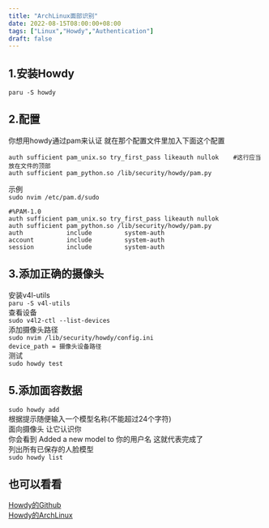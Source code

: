 ```yaml
---
title: "ArchLinux面部识别"
date: 2022-08-15T08:00:00+08:00
tags: ["Linux","Howdy","Authentication"]
draft: false
---
```


## 1.安装Howdy

`paru -S howdy`

## 2.配置

你想用howdy通过pam来认证 就在那个配置文件里加入下面这个配置

```
auth sufficient pam_unix.so try_first_pass likeauth nullok    #这行应当放在文件的顶部
auth sufficient pam_python.so /lib/security/howdy/pam.py
```

示例  
`sudo nvim /etc/pam.d/sudo`

```
#%PAM-1.0
auth sufficient pam_unix.so try_first_pass likeauth nullok
auth sufficient pam_python.so /lib/security/howdy/pam.py
auth            include         system-auth
account         include         system-auth
session         include         system-auth
```

## 3.添加正确的摄像头

安装v4l-utils  
`paru -S v4l-utils`  
查看设备  
`sudo v4l2-ctl --list-devices`  
添加摄像头路径  
`sudo nvim /lib/security/howdy/config.ini`  
`device_path = 摄像头设备路径`  
测试  
`sudo howdy test`

## 5.添加面容数据

`sudo howdy add`  
根据提示随便输入一个模型名称(不能超过24个字符)  
面向摄像头 让它认识你  
你会看到 Added a new model to 你的用户名 这就代表完成了  
列出所有已保存的人脸模型  
`sudo howdy list`

## 也可以看看

[Howdy的Github](https://github.com/boltgolt/howdy)  
[Howdy的ArchLinux](https://wiki.archlinux.org/title/Howdy)
